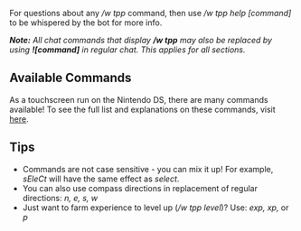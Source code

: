 For questions about any */w tpp* command, then use */w tpp help [command]* to be whispered by the bot for more info.

***Note:** All chat commands that display **/w tpp** may also be replaced by using **![command]** in regular chat. This applies for all sections.*

## Available Commands
As a touchscreen run on the Nintendo DS, there are many commands available! To see the full list and explanations on these commands, visit [here](https://github.com/TwitchPlaysPokemon/tpp-streamdocs/blob/master/run-commands/volt-white-commands.md).

## Tips
- Commands are not case sensitive - you can mix it up! For example, *sEleCt* will have the same effect as *select*.
- You can also use compass directions in replacement of regular directions: *n, e, s, w*
- Just want to farm experience to level up (*/w tpp level*)? Use: *exp, xp,* or *p*
